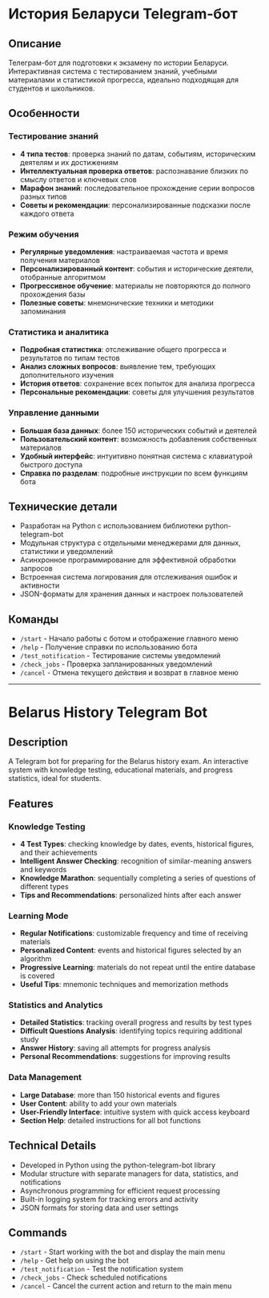 # История Беларуси Telegram-бот 

## Описание
Телеграм-бот для подготовки к экзамену по истории Беларуси. Интерактивная система с тестированием знаний, учебными материалами и статистикой прогресса, идеально подходящая для студентов и школьников.

## Особенности

### Тестирование знаний
- **4 типа тестов**: проверка знаний по датам, событиям, историческим деятелям и их достижениям
- **Интеллектуальная проверка ответов**: распознавание близких по смыслу ответов и ключевых слов
- **Марафон знаний**: последовательное прохождение серии вопросов разных типов
- **Советы и рекомендации**: персонализированные подсказки после каждого ответа

### Режим обучения
- **Регулярные уведомления**: настраиваемая частота и время получения материалов
- **Персонализированный контент**: события и исторические деятели, отобранные алгоритмом
- **Прогрессивное обучение**: материалы не повторяются до полного прохождения базы
- **Полезные советы**: мнемонические техники и методики запоминания

### Статистика и аналитика
- **Подробная статистика**: отслеживание общего прогресса и результатов по типам тестов
- **Анализ сложных вопросов**: выявление тем, требующих дополнительного изучения
- **История ответов**: сохранение всех попыток для анализа прогресса
- **Персональные рекомендации**: советы для улучшения результатов

### Управление данными
- **Большая база данных**: более 150 исторических событий и деятелей
- **Пользовательский контент**: возможность добавления собственных материалов
- **Удобный интерфейс**: интуитивно понятная система с клавиатурой быстрого доступа
- **Справка по разделам**: подробные инструкции по всем функциям бота

## Технические детали
- Разработан на Python с использованием библиотеки python-telegram-bot
- Модульная структура с отдельными менеджерами для данных, статистики и уведомлений
- Асинхронное программирование для эффективной обработки запросов
- Встроенная система логирования для отслеживания ошибок и активности
- JSON-форматы для хранения данных и настроек пользователей

## Команды
- `/start` - Начало работы с ботом и отображение главного меню
- `/help` - Получение справки по использованию бота
- `/test_notification` - Тестирование системы уведомлений
- `/check_jobs` - Проверка запланированных уведомлений
- `/cancel` - Отмена текущего действия и возврат в главное меню

---

# Belarus History Telegram Bot

## Description
A Telegram bot for preparing for the Belarus history exam. An interactive system with knowledge testing, educational materials, and progress statistics, ideal for students.

## Features

### Knowledge Testing
- **4 Test Types**: checking knowledge by dates, events, historical figures, and their achievements
- **Intelligent Answer Checking**: recognition of similar-meaning answers and keywords
- **Knowledge Marathon**: sequentially completing a series of questions of different types
- **Tips and Recommendations**: personalized hints after each answer

### Learning Mode
- **Regular Notifications**: customizable frequency and time of receiving materials
- **Personalized Content**: events and historical figures selected by an algorithm
- **Progressive Learning**: materials do not repeat until the entire database is covered
- **Useful Tips**: mnemonic techniques and memorization methods

### Statistics and Analytics
- **Detailed Statistics**: tracking overall progress and results by test types
- **Difficult Questions Analysis**: identifying topics requiring additional study
- **Answer History**: saving all attempts for progress analysis
- **Personal Recommendations**: suggestions for improving results

### Data Management
- **Large Database**: more than 150 historical events and figures
- **User Content**: ability to add your own materials
- **User-Friendly Interface**: intuitive system with quick access keyboard
- **Section Help**: detailed instructions for all bot functions

## Technical Details
- Developed in Python using the python-telegram-bot library
- Modular structure with separate managers for data, statistics, and notifications
- Asynchronous programming for efficient request processing
- Built-in logging system for tracking errors and activity
- JSON formats for storing data and user settings

## Commands
- `/start` - Start working with the bot and display the main menu
- `/help` - Get help on using the bot
- `/test_notification` - Test the notification system
- `/check_jobs` - Check scheduled notifications
- `/cancel` - Cancel the current action and return to the main menu
